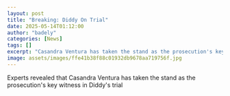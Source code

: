 ```yaml
---
layout: post
title: "Breaking: Diddy On Trial"
date: 2025-05-14T01:12:00
author: "badely"
categories: [News]
tags: []
excerpt: "Casandra Ventura has taken the stand as the prosecution's key witness in Diddy's trial"
image: assets/images/ffe41b38f88c01932db9678aa719756f.jpg
---
```


Experts revealed that Casandra Ventura has taken the stand as the prosecution's key witness in Diddy's trial

